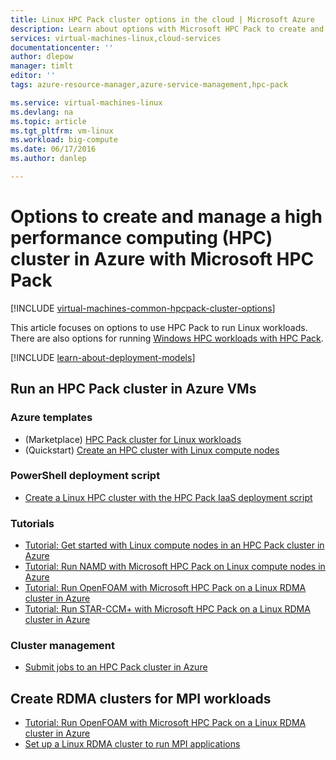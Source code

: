 ```yaml
---
title: Linux HPC Pack cluster options in the cloud | Microsoft Azure
description: Learn about options with Microsoft HPC Pack to create and manage a Linux high performance computing (HPC) cluster in the Azure cloud
services: virtual-machines-linux,cloud-services
documentationcenter: ''
author: dlepow
manager: timlt
editor: ''
tags: azure-resource-manager,azure-service-management,hpc-pack

ms.service: virtual-machines-linux
ms.devlang: na
ms.topic: article
ms.tgt_pltfrm: vm-linux
ms.workload: big-compute
ms.date: 06/17/2016
ms.author: danlep

---
```

# Options to create and manage a high performance computing (HPC) cluster in Azure with Microsoft HPC Pack
[!INCLUDE [virtual-machines-common-hpcpack-cluster-options](../../includes/virtual-machines-common-hpcpack-cluster-options.md)]

This article focuses on options to use HPC Pack to run Linux workloads. There are also options for running [Windows HPC workloads with HPC Pack](virtual-machines-windows-hpcpack-cluster-options.md).

[!INCLUDE [learn-about-deployment-models](../../includes/learn-about-deployment-models-both-include.md)]

## Run an HPC Pack cluster in Azure VMs
### Azure templates
* (Marketplace) [HPC Pack cluster for Linux workloads](https://azure.microsoft.com/marketplace/partners/microsofthpc/newclusterlinuxcn/)
* (Quickstart) [Create an HPC cluster with Linux compute nodes](https://github.com/Azure/azure-quickstart-templates/tree/master/create-hpc-cluster-linux-cn)

### PowerShell deployment script
* [Create a Linux HPC cluster with the HPC Pack IaaS deployment script](virtual-machines-linux-classic-hpcpack-cluster-powershell-script.md)

### Tutorials
* [Tutorial: Get started with Linux compute nodes in an HPC Pack cluster in Azure](virtual-machines-linux-classic-hpcpack-cluster.md)
* [Tutorial: Run NAMD with Microsoft HPC Pack on Linux compute nodes in Azure](virtual-machines-linux-classic-hpcpack-cluster-namd.md)
* [Tutorial: Run OpenFOAM with Microsoft HPC Pack on a Linux RDMA cluster in Azure](virtual-machines-linux-classic-hpcpack-cluster-openfoam.md)
* [Tutorial: Run STAR-CCM+ with Microsoft HPC Pack on a Linux RDMA cluster in Azure](virtual-machines-linux-classic-hpcpack-cluster-starccm.md)

### Cluster management
* [Submit jobs to an HPC Pack cluster in Azure](virtual-machines-windows-hpcpack-cluster-submit-jobs.md)

## Create RDMA clusters for MPI workloads
* [Tutorial: Run OpenFOAM with Microsoft HPC Pack on a Linux RDMA cluster in Azure](virtual-machines-linux-classic-hpcpack-cluster-openfoam.md)
* [Set up a Linux RDMA cluster to run MPI applications](virtual-machines-linux-classic-rdma-cluster.md)

